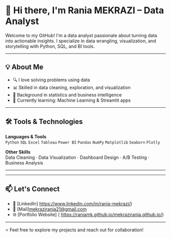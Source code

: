 
# 👋 Hi there, I'm Rania MEKRAZI – Data Analyst

Welcome to my GitHub! I'm a data analyst passionate about turning data into actionable insights. I specialize in data wrangling, visualization, and storytelling with Python, SQL, and BI tools.

---

## 💡 About Me

- 🔍 I love solving problems using data
- 📊 Skilled in data cleaning, exploration, and visualization
- 🧠 Background in statistics and business intelligence
- 🌱 Currently learning: Machine Learning & Streamlit apps

---

## 🛠 Tools & Technologies

**Languages & Tools**  
`Python` `SQL` `Excel` `Tableau` `Power BI` `Pandas` `NumPy` `Matplotlib` `Seaborn` `Plotly`

**Other Skills**  
Data Cleaning · Data Visualization · Dashboard Design · A/B Testing · Business Analysis

---



---

## 📫 Let's Connect

- 🔗 [LinkedIn] https://www.linkedin.com/in/rania-mekrazi/)
- 📧 [Mail]mekrazirania21@gmail.com
- 🌐 [Portfolio Website] ( https://raniamk.github.io/mekrazirania.github.io/)

---

⭐️ Feel free to explore my projects and reach out for collaboration!

